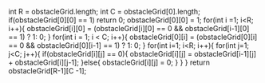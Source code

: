 int R = obstacleGrid.length;
int C = obstacleGrid[0].length;
if(obstacleGrid[0][0] == 1) return 0;
obstacleGrid[0][0] = 1;
for(int i =1; i<R; i++){
obstacleGrid[i][0] = (obstacleGrid[i][0] == 0 && obstacleGrid[i-1][0] == 1) ? 1: 0;
}
for(int i = 1; i < C; i++){
obstacleGrid[0][i] = (obstacleGrid[0][i] == 0 && obstacleGrid[0][i-1] == 1) ? 1: 0;
}
for(int i=1; i<R; i++){
for(int j=1; j<C; j++){
if(obstacleGrid[i][j] == 0){
obstacleGrid[i][j] = obstacleGrid[i-1][j] + obstacleGrid[i][j-1];
}else{
obstacleGrid[i][j] = 0;
}
}
}
return obstacleGrid[R-1][C -1];
